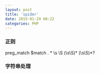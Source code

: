 ```yaml
---
layout: post
title: 'spider'
date: 2015-01-29 00:22
categories: PHP
---
```


### 正则
preg_match
$match
.
*
\s
\S
(\s\S)*
(\s\S)*?

### 字符串处理